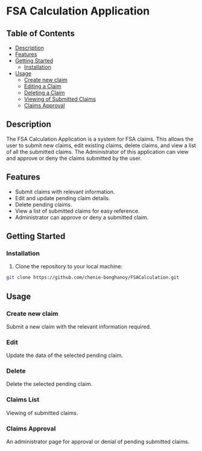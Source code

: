 # FSA Calculation Application

## Table of Contents
- [Description](#description)
- [Features](#features)
- [Getting Started](#getting-started)
  - [Installation](#installation)
- [Usage](#usage)
  - [Create new claim](#create-new-claim)
  - [Editing a Claim](#edit)
  - [Deleting a Claim](#delete)
  - [Viewing of Submitted Claims](#claims-list)
  - [Claims Approval](#claims-approval)

## Description
The FSA Calculation Application is a system for FSA claims. This allows the user to submit new claims, edit existing claims, delete claims, and view a list of all the submitted claims. The Administrator of this application can view and approve or deny the claims submitted by the user. 

## Features
- Submit claims with relevant information.
- Edit and update pending claim details.
- Delete pending claims.
- View a list of submitted claims for easy reference.
- Administrator can approve or deny a submitted claim.

## Getting Started
### Installation
  1. Clone the repository to your local machine:
   ```sh
   git clone https://github.com/chenie-bonghanoy/FSACalculation.git
   ```

## Usage
### Create new claim 
   Submit a new claim with the relevant information required.

### Edit
   Update the data of the selected pending claim.

### Delete
   Delete the selected pending claim.

### Claims List 
   Viewing of submitted claims.

### Claims Approval
   An administrator page for approval or denial of pending submitted claims.
